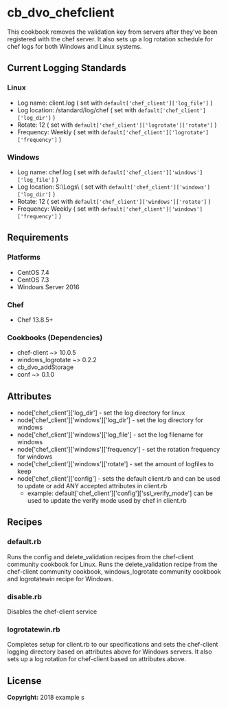 # cb_dvo_chefclient

This cookbook removes the validation key from servers after they've been registered with the chef server. It also sets up a log rotation schedule for chef logs for both Windows and Linux systems.

## Current Logging Standards

### Linux

- Log name: client.log ( set with `default['chef_client']['log_file']` )
- Log location: /standard/log/chef ( set with `default['chef_client']['log_dir']` )
- Rotate: 12 ( set with `default['chef_client']['logrotate']['rotate']` )
- Frequency: Weekly ( set with `default['chef_client']['logrotate']['frequency']` )

### Windows 

- Log name: chef.log ( set with `default['chef_client']['windows']['log_file']` )
- Log location: S:\Logs\ ( set with `default['chef_client']['windows']['log_dir']` )
- Rotate: 12 ( set with `default['chef_client']['windows']['rotate']` )
- Frequency: Weekly ( set with `default['chef_client']['windows']['frequency']` )

## Requirements

### Platforms

- CentOS 7.4
- CentOS 7.3
- Windows Server 2016

### Chef

- Chef 13.8.5+

### Cookbooks (Dependencies)

- chef-client ~> 10.0.5
- windows_logrotate ~> 0.2.2
- cb_dvo_addStorage
- conf ~> 0.1.0

## Attributes

- node['chef_client']['log_dir'] - set the log directory for linux
- node['chef_client']['windows']['log_dir'] - set the log directory for windows
- node['chef_client']['windows']['log_file'] - set the log filename for windows
- node['chef_client']['windows']['frequency'] - set the rotation frequency for windows
- node['chef_client']['windows']['rotate'] - set the amount of logfiles to keep
- node['chef_client']['config'] - sets the default client.rb and can be used to update or add ANY accepted attributes in client.rb
  - example: default['chef_client']['config']['ssl_verify_mode'] can be used to update the verify mode used by chef in client.rb

## Recipes

### default.rb

Runs the config and delete_validation recipes from the chef-client community cookbook for Linux. Runs the delete_validation recipe from the chef-client community cookbook, windows_logrotate community cookbook and logrotatewin recipe for Windows.

### disable.rb

Disables the chef-client service

### logrotatewin.rb

Completes setup for client.rb to our specifications and sets the chef-client logging directory based on attributes above for Windows servers. It also sets up a log rotation for chef-client based on attributes above.

## License

**Copyright:** 2018 example s
